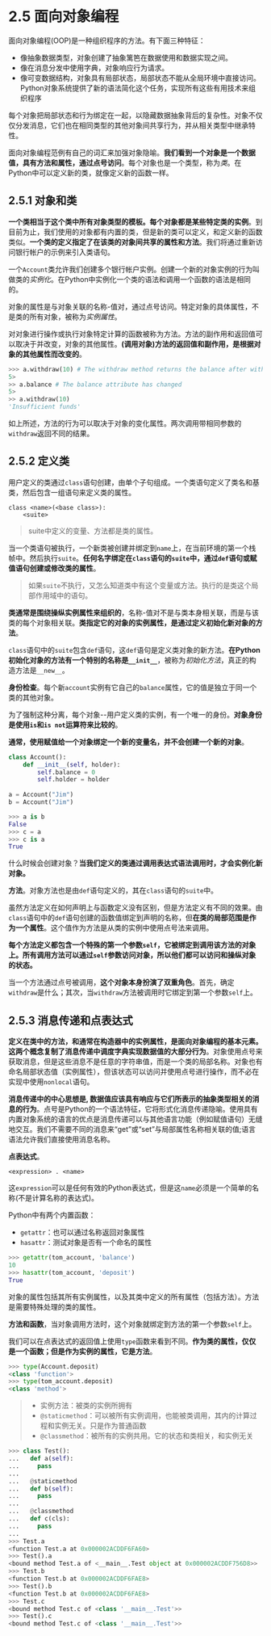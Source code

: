 # 2.5 面向对象编程
面向对象编程(OOP)是一种组织程序的方法。有下面三种特征：
- 像抽象数据类型，对象创建了抽象篱笆在数据使用和数据实现之间。
- 像在消息分发中使用字典，对象响应行为请求。
- 像可变数据结构，对象具有局部状态，局部状态不能从全局环境中直接访问。
Python对象系统提供了新的语法简化这个任务，实现所有这些有用技术来组织程序

每个对象把局部状态和行为绑定在一起，以隐藏数据抽象背后的复杂性。对象不仅仅分发消息，它们也在相同类型的其他对象间共享行为，并从相关类型中继承特性。

面向对象编程范例有自己的词汇来加强对象隐喻。**我们看到一个对象是一个数据值，具有方法和属性，通过点号访问**。每个对象也是一个类型，称为*类*。在Python中可以定义新的类，就像定义新的函数一样。

## 2.5.1 对象和类
**一个类相当于这个类中所有对象类型的模板。每个对象都是某些特定类的实例**。到目前为止，我们使用的对象都有内置的类，但是新的类可以定义，和定义新的函数类似。**一个类的定义指定了在该类的对象间共享的属性和方法**。我们将通过重新访问银行帐户的示例来引入类语句。

一个`Account`类允许我们创建多个银行帐户实例。创建一个新的对象实例的行为叫做类的*实例化*。在Python中实例化一个类的语法和调用一个函数的语法是相同的。

对象的属性是与对象关联的名称-值对，通过点号访问。特定对象的具体属性，不是类的所有对象，被称为*实例属性*。

对对象进行操作或执行对象特定计算的函数被称为方法。方法的副作用和返回值可以取决于并改变，对象的其他属性。**(调用对象)方法的返回值和副作用，是根据对象的其他属性而改变的**。
```python
>>> a.withdraw(10) # The withdraw method returns the balance after withdrawal
5>
>> a.balance # The balance attribute has changed
5>
>> a.withdraw(10)
'Insufficient funds'
```

如上所述，方法的行为可以取决于对象的变化属性。两次调用带相同参数的`withdraw`返回不同的结果。

## 2.5.2 定义类
用户定义的类通过`class`语句创建，由单个子句组成。一个类语句定义了类名和基类，然后包含一组语句来定义类的属性。
```
class <name>(<base class>):
    <suite>
```
> suite中定义的变量、方法都是类的属性。

当一个类语句被执行，一个新类被创建并绑定到`name`上，在当前环境的第一个栈帧中。然后执行`suite`。**任何名字绑定在`class`语句的`suite`中，通过`def`语句或赋值语句创建或修改类的属性**。
> 如果`suite`不执行，又怎么知道类中有这个变量或方法。执行的是类这个局部作用域中的语句。

**类通常是围绕操纵实例属性来组织的**，名称-值对不是与类本身相关联，而是与该类的每个对象相关联。**类指定它的对象的实例属性，是通过定义初始化新对象的方法**。

`class`语句中的`suite`包含`def`语句，这`def`语句是定义类对象的新方法。**在Python初始化对象的方法有一个特别的名称是`__init__`**，被称为*初始化方法*，真正的构造方法是`__new__`。

**身份检查**。每个新`account`实例有它自己的`balance`属性，它的值是独立于同一个类的其他对象。

为了强制这种分离，每个对象--用户定义类的实例，有一个唯一的身份。**对象身份是使用`is`和`is not`运算符来比较的**。

**通常，使用赋值给一个对象绑定一个新的变量名，并不会创建一个新的对象**。
```python
class Account():
    def __init__(self, holder):
        self.balance = 0
        self.holder = holder
        
a = Account("Jim")
b = Account("Jim")

>>> a is b
False
>>> c = a
>>> c is a
True
```

什么时候会创建对象？**当我们定义的类通过调用表达式语法调用时，才会实例化新对象。**

**方法**。对象方法也是由`def`语句定义的，其在`class`语句的`suite`中。

虽然方法定义在如何声明上与函数定义没有区别，但是方法定义有不同的效果。由`class`语句中的`def`语句创建的函数值绑定到声明的名称，但**在类的局部范围是作为一个属性**。这个值作为方法是从类的实例中使用点号法来调用。

**每个方法定义都包含一个特殊的第一个参数`self`，它被绑定到调用该方法的对象上。所有调用方法可以通过`self`参数访问对象，所以他们都可以访问和操纵对象的状态。**

当一个方法通过点号被调用，**这个对象本身扮演了双重角色**。首先，确定`withdraw`是什么；其次，当`withdraw`方法被调用时它绑定到第一个参数`self`上。

## 2.5.3 消息传递和点表达式
**定义在类中的方法，和通常在构造器中的实例属性，是面向对象编程的基本元素。这两个概念复制了消息传递中调度字典实现数据值的大部分行为**。对象使用点号来获取消息，但是这些消息不是任意的字符串值，而是一个类的局部名称。对象也有命名局部状态值（实例属性），但该状态可以访问并使用点号进行操作，而不必在实现中使用`nonlocal`语句。

**消息传递中的中心思想是, 数据值应该具有响应与它们所表示的抽象类型相关的消息的行为**。点号是Python的一个语法特征，它将形式化消息传递隐喻。使用具有内置对象系统的语言的优点是消息传递可以与其他语言功能（例如赋值语句）无缝地交互。我们不需要不同的消息来“get”或“set”与局部属性名称相关联的值;语言语法允许我们直接使用消息名称。

**点表达式**。
```
<expression> . <name>
```
这`expression`可以是任何有效的Python表达式，但是这`name`必须是一个简单的名称(不是计算名称的表达式)。

Python中有两个内置函数：
- `getattr`：也可以通过名称返回对象属性
- `hasattr`：测试对象是否有一个命名的属性
```python
>>> getattr(tom_account, 'balance')
10
>>> hasattr(tom_account, 'deposit')
True
```
对象的属性包括其所有实例属性，以及其类中定义的所有属性（包括方法）。方法是需要特殊处理的类的属性。

**方法和函数**，当对象调用方法时，这个对象就绑定到方法的第一个参数`self`上。

我们可以在点表达式的返回值上使用`type`函数来看到不同。**作为类的属性，仅仅是一个函数；但是作为实例的属性，它是方法**。
```python
>>> type(Account.deposit)
<class 'function'>
>>> type(tom_account.deposit)
<class 'method'>
```

> - 实例方法：被类的实例所拥有
> - `@staticmethod`：可以被所有实例调用，也能被类调用，其内的计算过程和实例无关。只是作为普通函数
> - `@classmethod`：被所有的实例共用。它的状态和类相关，和实例无关
```python
>>> class Test():
...   def a(self):
...     pass
...
...   @staticmethod
...   def b(self):
...     pass
...
...   @classmethod
...   def c(cls):
...     pass
...
>>> Test.a
<function Test.a at 0x000002ACDDF6FA60>
>>> Test().a
<bound method Test.a of <__main__.Test object at 0x000002ACDDF756D8>>
>>> Test.b
<function Test.b at 0x000002ACDDF6FAE8>
>>> Test().b
<function Test.b at 0x000002ACDDF6FAE8>
>>> Test.c
<bound method Test.c of <class '__main__.Test'>>
>>> Test().c
<bound method Test.c of <class '__main__.Test'>>
```














































